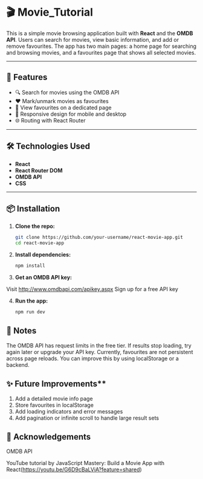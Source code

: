 # 🎬 Movie_Tutorial

This is a simple movie browsing application built with **React** and the **OMDB API**. Users can search for movies, view basic information, and add or remove favourites. The app has two main pages: a home page for searching and browsing movies, and a favourites page that shows all selected movies.

---

## 🚀 Features

- 🔍 Search for movies using the OMDB API
- ❤️ Mark/unmark movies as favourites
- 📄 View favourites on a dedicated page
- 📱 Responsive design for mobile and desktop
- 🌐 Routing with React Router

---

## 🛠️ Technologies Used

- **React**
- **React Router DOM**
- **OMDB API**
- **CSS**

---

## 📦 Installation

1. **Clone the repo:**
   ```bash
   git clone https://github.com/your-username/react-movie-app.git
   cd react-movie-app

2. **Install dependencies:**
   ```bash
   npm install
   
3. **Get an OMDB API key:**

  Visit http://www.omdbapi.com/apikey.aspx
  Sign up for a free API key

4. **Run the app:**
   ```bash
   npm run dev

## 📌 Notes

The OMDB API has request limits in the free tier. If results stop loading, try again later or upgrade your API key.
Currently, favourites are not persistent across page reloads. You can improve this by using localStorage or a backend.

## ✨ Future Improvements**

1. Add a detailed movie info page
2. Store favourites in localStorage
3. Add loading indicators and error messages
4. Add pagination or infinite scroll to handle large result sets

## 🙌 Acknowledgements

OMDB API

YouTube tutorial by JavaScript Mastery: Build a Movie App with React(https://youtu.be/G6D9cBaLViA?feature=shared)

